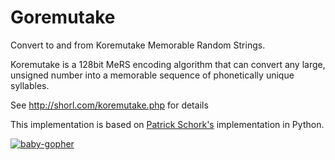 Goremutake
==========

Convert to and from Koremutake Memorable Random Strings.

Koremutake is a 128bit MeRS encoding algorithm that can convert any large,
unsigned number into a memorable sequence of phonetically unique syllables.

See http://shorl.com/koremutake.php for details

This implementation is based on [Patrick Schork's](http://github.com/pschork/koremutake) implementation in Python.


[![baby-gopher](https://raw2.github.com/drnic/babygopher-site/gh-pages/images/babygopher-badge.png)](http://www.babygopher.org)
